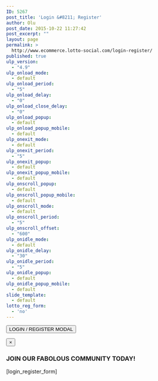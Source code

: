 ```yaml
---
ID: 5267
post_title: 'Login &#8211; Register'
author: Olu
post_date: 2015-10-22 11:27:42
post_excerpt: ""
layout: page
permalink: >
  http://www.ecommerce.lotto-social.com/login-register/
published: true
ulp_version:
  - "4.9"
ulp_onload_mode:
  - default
ulp_onload_period:
  - "5"
ulp_onload_delay:
  - "0"
ulp_onload_close_delay:
  - "0"
ulp_onload_popup:
  - default
ulp_onload_popup_mobile:
  - default
ulp_onexit_mode:
  - default
ulp_onexit_period:
  - "5"
ulp_onexit_popup:
  - default
ulp_onexit_popup_mobile:
  - default
ulp_onscroll_popup:
  - default
ulp_onscroll_popup_mobile:
  - default
ulp_onscroll_mode:
  - default
ulp_onscroll_period:
  - "5"
ulp_onscroll_offset:
  - "600"
ulp_onidle_mode:
  - default
ulp_onidle_delay:
  - "30"
ulp_onidle_period:
  - "5"
ulp_onidle_popup:
  - default
ulp_onidle_popup_mobile:
  - default
slide_template:
  - default
lotto_reg_form:
  - 'no'
---
```

<button type="button" class="btn btn-primary btn-lg tc" data-toggle="modal" data-target="#myRegisterModal"> LOGIN / REGISTER MODAL </button>
<div class="modal fade" id="myRegisterModal">
  <div class="modal-dialog modal-md">
    <div class="modal-content">
      <div class="modal-header">
        <button type="button" class="close" data-dismiss="modal" aria-label="Close"><span aria-hidden="true">&times;</span></button>
        <h3 class="modal-title tc bold" id="myModalLabel">JOIN OUR FABOLOUS COMMUNITY TODAY!</h3>
      </div>
      <div class="modal-body">
        <div class="row">
               [login_register_form]
        </div>
      </div>
    </div>
  </div>
</div>